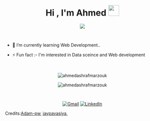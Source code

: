 <h1 align="center">Hi , I'm Ahmed <img src="https://media.giphy.com/media/hvRJCLFzcasrR4ia7z/giphy.gif" width="35"></h1>
<p align="center">
  <a align="right" href="https://github.com/jaypavasiya"><img src="https://readme-typing-svg.herokuapp.com?color=000000&lines=+Computer+engineering+student+%F0%9F%9A%80"></a>
</p>

<br>

- 🌱 I’m currently learning Web Development..

- ⚡ Fun fact :- I'm interested in Data sceince and Web development 

<br>


<p align="center"><img src="https://github-readme-streak-stats.herokuapp.com/?user=Ahmed-Ashraf-Marzouk&theme=algolia" alt="ahmedashrafmarzouk" /></p>
<p align="center"><img src="https://github-readme-stats.vercel.app/api/top-langs/?username=Ahmed-Ashraf-Marzouk&theme=algolia&layout=compact" alt="ahmedashrafmarzouk" /></p>
<br>

<p align="center">
  <!-- <a href=""><img src="https://img.icons8.com/bubbles/50/000000/web.png" alt="Website"/></a> -->
	<a href="mailto:a.a.elghawas@gmail.com"><img src="https://img.icons8.com/bubbles/50/000000/gmail.png" title='Gmail' alt="Gmail"/></a>
	<a href="https://www.linkedin.com/in/ahmed-ashraf-367548123/"><img src="https://img.icons8.com/bubbles/50/000000/linkedin.png" title='LinkedIn' alt="LinkedIn"/></a>
<!-- 	<a href="https://stackoverflow.com/users/13516564/jay"><img src="https://img.icons8.com/bubbles/50/000000/module.png" title='Stack Overflow' alt="stack overflow"/></a> -->
	<!-- <a href=""><img src="https://img.icons8.com/bubbles/50/000000/instagram.png" alt="Instagram"/></a>
	<a href=""><img src="https://img.icons8.com/bubbles/50/000000/youtube.png" alt="Youtube"/></a> -->
	
</p>


Credits:[Adam-pw](https://github.com/Adam-pw), [jaypavasiya](https://github.com/jaypavasiya), 

